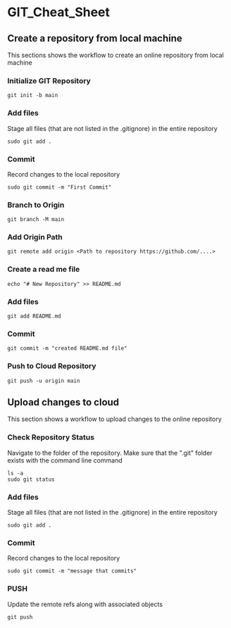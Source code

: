 # GIT_Cheat_Sheet

## Create a repository from local machine

This sections shows the workflow to create an online repository from local machine 

### Initialize GIT Repository

    git init -b main

### Add files

Stage all files (that are not listed in the .gitignore) in the entire repository

    sudo git add .
    
### Commit

Record changes to the local repository

    sudo git commit -m "First Commit"

### Branch to Origin

    git branch -M main
        
### Add Origin Path

    git remote add origin <Path to repository https://github.com/....>

### Create a read me file


    echo "# New Repository" >> README.md

### Add files
        
    git add README.md        

### Commit

    git commit -m "created README.md file"

### Push to Cloud Repository

    git push -u origin main

## Upload changes to cloud

This section shows a workflow to upload changes to the online repository

### Check Repository Status
Navigate to the folder of the repository. Make sure that the ".git" folder exists with the command line command

    ls -a
    sudo git status
    
### Add files

Stage all files (that are not listed in the .gitignore) in the entire repository

    sudo git add .
    
### Commit

Record changes to the local repository

    sudo git commit -m "message that commits"
    
### PUSH

Update the remote refs along with associated objects

    git push
